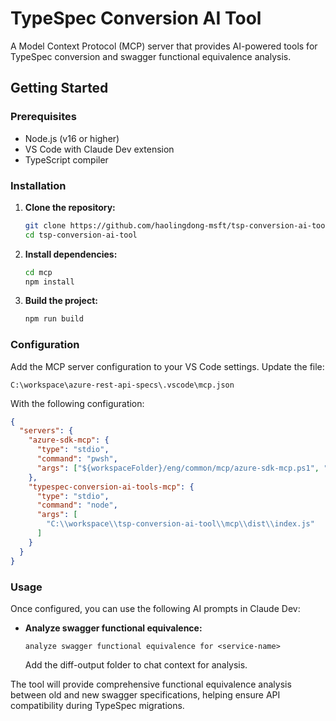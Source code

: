 # TypeSpec Conversion AI Tool

A Model Context Protocol (MCP) server that provides AI-powered tools for TypeSpec conversion and swagger functional equivalence analysis.

## Getting Started

### Prerequisites

- Node.js (v16 or higher)
- VS Code with Claude Dev extension
- TypeScript compiler

### Installation

1. **Clone the repository:**
   ```bash
   git clone https://github.com/haolingdong-msft/tsp-conversion-ai-tool.git
   cd tsp-conversion-ai-tool
   ```

2. **Install dependencies:**
   ```bash
   cd mcp
   npm install
   ```

3. **Build the project:**
   ```bash
   npm run build
   ```

### Configuration

Add the MCP server configuration to your VS Code settings. Update the file:
```
C:\workspace\azure-rest-api-specs\.vscode\mcp.json
```

With the following configuration:

```json
{  
  "servers": {
    "azure-sdk-mcp": {
      "type": "stdio",
      "command": "pwsh",        
      "args": ["${workspaceFolder}/eng/common/mcp/azure-sdk-mcp.ps1", "-Run"]
    },
    "typespec-conversion-ai-tools-mcp": {
      "type": "stdio",
      "command": "node",
      "args": [
        "C:\\workspace\\tsp-conversion-ai-tool\\mcp\\dist\\index.js"
      ]
    }
  }
}
```

### Usage

Once configured, you can use the following AI prompts in Claude Dev:

- **Analyze swagger functional equivalence:**
  ```
  analyze swagger functional equivalence for <service-name>
  ```
  Add the diff-output folder to chat context for analysis.

The tool will provide comprehensive functional equivalence analysis between old and new swagger specifications, helping ensure API compatibility during TypeSpec migrations.